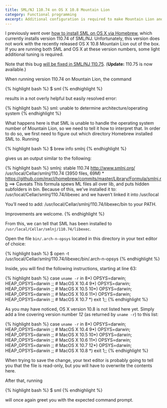 ```yaml
---
title: SML/NJ 110.74 on OS X 10.8 Mountain Lion
category: Functional programming
excerpt: Additional configuration is required to make Mountain Lion and the current SML/NJ play together nicely.
---
```

I previously went over [how to install SML on OS X via Homebrew](#!/posts/painless-installation-of-sml-on-os-x 'Painless installation of SML on OS X'), which currently installs version 110.74 of SML/NJ. Unfortunately, this version does not work with the recently released OS X 10.8 Mountain Lion out of the box. If you are running both SML and OS X at these version numbers, some light additional tuning is required.

Note that this bug [will be fixed in SML/NJ 110.75](http://smlnj-gforge.cs.uchicago.edu/tracker/index.php?func=detail&aid=94&group_id=33&atid=215 'smlnj-gforge: SML/NJ Bugs: Detail: 94 Running on OS X Mountain Lion'). (**Update:** 110.75 is now available.)

When running version 110.74 on Mountain Lion, the command

{% highlight bash %}
$ sml
{% endhighlight %}

results in a not overly helpful but easily resolved error:

{% highlight bash %}
sml: unable to determine architecture/operating system
{% endhighlight %}

What happens here is that SML is unable to handle the operating system number of Mountain Lion, so we need to tell it how to interpret that. In order to do so, we first need to figure out which directory Homebrew installed SML to. Running

{% highlight bash %}
$ brew info smlnj
{% endhighlight %}

gives us an output similar to the following:

{% highlight bash %}
smlnj: stable 110.74
http://www.smlnj.org/
/usr/local/Cellar/smlnj/110.74 (3950 files, 69M) *
https://github.com/mxcl/homebrew/commits/master/Library/Formula/smlnj.rb
==> Caveats
This formula spews ML files all over lib, and puts hidden subfolders in bin.
Because of this, we’ve installed it to:
  /usr/local/Cellar/smlnj/110.74/libexec
and we haven’t linked it into /usr/local

You’ll need to add:
  /usr/local/Cellar/smlnj/110.74/libexec/bin
to your PATH.

Improvements are welcome.
{% endhighlight %}

From this, we can tell that SML has been installed to `/usr/local/Cellar/smlnj/110.74/libexec`.

Open the file `bin/.arch-n-opsys` located in this directory in your text editor of choice:

{% highlight bash %}
$ open -t /usr/local/Cellar/smlnj/110.74/libexec/bin/.arch-n-opsys
{% endhighlight %}

Inside, you will find the following instructions, starting at line 63:

{% highlight bash %}
case `uname -r` in
   8*) OPSYS=darwin; HEAP_OPSYS=darwin ;; # MacOS X 10.4
   9*) OPSYS=darwin; HEAP_OPSYS=darwin ;; # MacOS X 10.5
  10*) OPSYS=darwin; HEAP_OPSYS=darwin ;; # MacOS X 10.6
  11*) OPSYS=darwin; HEAP_OPSYS=darwin ;; # MacOS X 10.7
    *) exit 1;;
{% endhighlight %}

As you may have noticed, OS X version 10.8 is not listed here yet. Simply add a line covering version number _12_ (as returned by `uname -r`) to this list:

{% highlight bash %}
case `uname -r` in
   8*) OPSYS=darwin; HEAP_OPSYS=darwin ;; # MacOS X 10.4
   9*) OPSYS=darwin; HEAP_OPSYS=darwin ;; # MacOS X 10.5
  10*) OPSYS=darwin; HEAP_OPSYS=darwin ;; # MacOS X 10.6
  11*) OPSYS=darwin; HEAP_OPSYS=darwin ;; # MacOS X 10.7
  12*) OPSYS=darwin; HEAP_OPSYS=darwin ;; # MacOS X 10.8
    *) exit 1;;
{% endhighlight %}

When trying to save the change, your text editor is probably going to tell you that the file is read-only, but you will have to overwrite the contents here.

After that, running

{% highlight bash %}
$ sml
{% endhighlight %}

will once again greet you with the expected command prompt.
